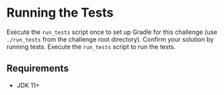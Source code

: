 # Running the Tests

Execute the `run_tests` script once to set up Gradle for this challenge (use `./run_tests` from the challenge root directory).
Confirm your solution by running tests. Execute the `run_tests` script to run the tests.

## Requirements

- JDK 11+
